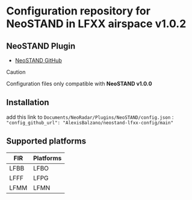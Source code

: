 # Configuration repository for NeoSTAND in LFXX airspace v1.0.2

## NeoSTAND Plugin

- [NeoSTAND GitHub](https://github.com/Gameagle/vSID/wiki](https://github.com/AlexisBalzano/NeoSTAND))

> [!CAUTION]
> Configuration files only compatible with **NeoSTAND v1.0.0**

## Installation

add this link to `Documents/NeoRadar/Plugins/NeoSTAND/config.json` : `"config_github_url": "AlexisBalzano/neostand-lfxx-config/main"`

## Supported platforms

| FIR | Platforms |
| --- | --- |
| LFBB | LFBO |
| LFFF | LFPG |
| LFMM | LFMN |
